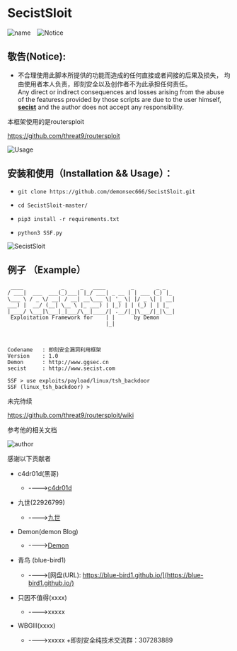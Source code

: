 # SecistSloit 
![name](https://img.shields.io/badge/%E6%A1%86%E6%9E%B6%E5%90%8D-SecistSloit-green.svg) &ensp;  ![Notice](https://img.shields.io/badge/%E8%AD%A6%E5%91%8A-%E7%89%B9%E6%AD%A4%E8%AF%B4%E6%98%8E-red.svg)
## 敬告(Notice):

+ 不合理使用此脚本所提供的功能而造成的任何直接或者间接的后果及损失，  均由使用者本人负责，即刻安全以及创作者不为此承担任何责任。
 </br>Any direct or indirect consequences and losses arising from the abuse of the featuress provided by those scripts are due to the user himself, <b>[secist](www.secist.com)</b> and the author does not accept any responsibility.
 
本框架使用的是routersploit

https://github.com/threat9/routersploit

![Usage](https://img.shields.io/badge/%E5%AE%89%E8%A3%85-%E4%BD%BF%E7%94%A8-green.svg)

## 安装和使用（Installation && Usage）：

- ```git clone https://github.com/demonsec666/SecistSloit.git```

- ```cd SecistSloit-master/```

- ```pip3 install -r requirements.txt```

- ```python3 SSF.py```



![SecistSloit](https://img.shields.io/badge/SecistSloit-%E6%A1%86%E6%9E%B6-green.svg)

## 例子 （Example）
```
 ____            _     _   ____        _       _ _
/ ___|  ___  ___(_)___| |_/ ___| _ __ | | ___ (_) |_
\___ \ / _ \/ __| / __| __\___ \| '_ \| |/ _ \| | __|
___) |  __/ (__| \__ \ |_ ___) | |_) | | (_) | | |_
|____/ \___|\___|_|___/\__|____/| .__/|_|\___/|_|\__|
 Exploitation Framework for    | |      by Demon
                               |_|



Codename   : 即刻安全漏洞利用框架
Version    : 1.0
Demon      : http://www.ggsec.cn
secist     : http://www.secist.com

SSF > use exploits/payload/linux/tsh_backdoor
SSF (linux_tsh_backdoor) > 
```

未完待续

https://github.com/threat9/routersploit/wiki

参考他的相关文档



![author](https://img.shields.io/badge/%E6%84%9F%E8%B0%A2%E4%BB%A5%E4%B8%8B-%E4%BD%9C%E8%80%85-green.svg)

感谢以下贡献者

+ c4dr01d(黑哥)
    + ---->[c4dr01d](https://github.com/c4dr01d)
+ 九世(22926799)
    + ---->[九世](https://422926799.github.io/)
+ Demon(demon Blog) 
    + ---->[Demon](www.ggsec.cn)
+ 青鸟 (blue-bird1)   
    + ---->[网盘(URL): https://blue-bird1.github.io/](https://blue-bird1.github.io/)
+ 只因不值得(xxxx)
    + ---->xxxxx

+ WBGlIl(xxxx)
    + ---->xxxxx
+即刻安全纯技术交流群：307283889

